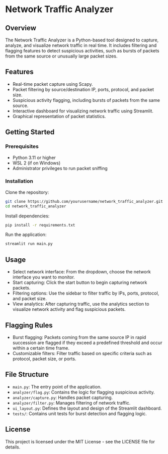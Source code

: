 # Network Traffic Analyzer

## Overview
The Network Traffic Analyzer is a Python-based tool designed to capture, analyze, and visualize network traffic in real time. It includes filtering and flagging features to detect suspicious activities, such as bursts of packets from the same source or unusually large packet sizes.

## Features
- Real-time packet capture using Scapy.
- Packet filtering by source/destination IP, ports, protocol, and packet size.
- Suspicious activity flagging, including bursts of packets from the same source.
- Interactive dashboard for visualizing network traffic using Streamlit.
- Graphical representation of packet statistics.

## Getting Started

### Prerequisites
- Python 3.11 or higher
- WSL 2 (if on Windows)
- Administrator privileges to run packet sniffing

### Installation
Clone the repository:

```bash
git clone https://github.com/yourusername/network_traffic_analyzer.git
cd network_traffic_analyzer
```

Install dependencies:

```bash
pip install -r requirements.txt
```

Run the application:

```bash
streamlit run main.py
```

## Usage
- Select network interface: From the dropdown, choose the network interface you want to monitor.
- Start capturing: Click the start button to begin capturing network packets.
- Filtering options: Use the sidebar to filter traffic by IPs, ports, protocol, and packet size.
- View analytics: After capturing traffic, use the analytics section to visualize network activity and flag suspicious packets.
## Flagging Rules
- Burst flagging: Packets coming from the same source IP in rapid succession are flagged if they exceed a predefined threshold and occur within a certain time frame.
- Customizable filters: Filter traffic based on specific criteria such as protocol, packet size, or ports.


## File Structure
*   `main.py`: The entry point of the application.
*   `analyzer/flag.py`: Contains the logic for flagging suspicious activity.
*   `analyzer/capture.py`: Handles packet capturing.
*   `analyzer/filter.py`: Manages filtering of network traffic.
*   `ui_layout.py`: Defines the layout and design of the Streamlit dashboard.
*   `tests/`: Contains unit tests for burst detection and flagging logic.



## License
This project is licensed under the MIT License - see the LICENSE file for details.